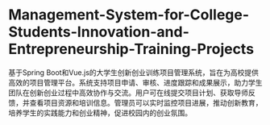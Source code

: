 # Management-System-for-College-Students-Innovation-and-Entrepreneurship-Training-Projects
基于Spring Boot和Vue.js的大学生创新创业训练项目管理系统，旨在为高校提供高效的项目管理平台。系统支持项目申请、审核、进度跟踪和成果展示，助力学生团队在创新创业过程中高效协作与交流。用户可在线提交项目计划、获取导师反馈，并查看项目资源和培训信息。管理员可以实时监控项目进展，推动创新教育，培养学生的实践能力和创业精神，促进校园内的创业氛围。
